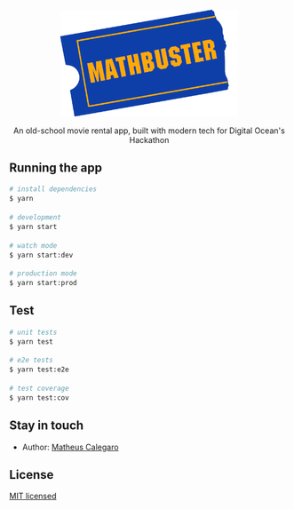 <!-- markdownlint-disable MD033 MD041 -->
<p align="center">
  <a href="http://nestjs.com/" target="blank">
    <img src=".github/img/logo.png" width="320" alt="Mathbuster" />
  </a>

  <p align="center">An old-school movie rental app, built with modern tech for Digital Ocean's Hackathon</p>
</p>

## Running the app

```bash
# install dependencies
$ yarn

# development
$ yarn start

# watch mode
$ yarn start:dev

# production mode
$ yarn start:prod
```

## Test

```bash
# unit tests
$ yarn test

# e2e tests
$ yarn test:e2e

# test coverage
$ yarn test:cov
```

## Stay in touch

- Author: [Matheus Calegaro](https://matheus.me)

## License

[MIT licensed](LICENSE)
